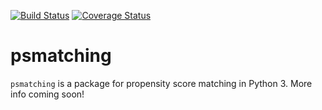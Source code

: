 [![Build Status](https://travis-ci.org/rlirey/psmatching.svg?branch=master)](https://travis-ci.org/rlirey/psmatching)
[![Coverage Status](https://coveralls.io/repos/github/rlirey/psmatching/badge.svg?branch=master)](https://coveralls.io/github/rlirey/psmatching?branch=master)

# psmatching

`psmatching` is a package for propensity score matching in Python 3. More info coming soon!
